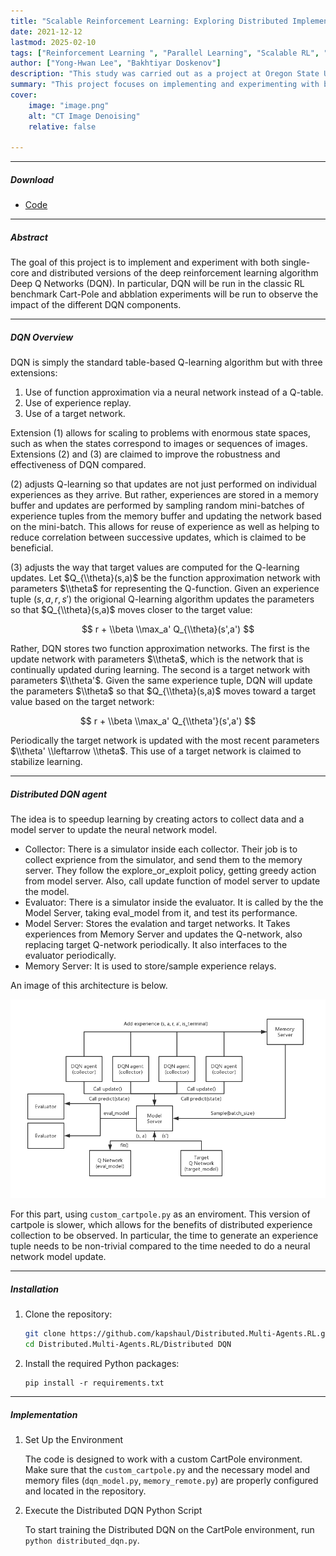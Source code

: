 ```yaml
---
title: "Scalable Reinforcement Learning: Exploring Distributed Implementations" 
date: 2021-12-12
lastmod: 2025-02-10
tags: ["Reinforcement Learning ", "Parallel Learning", "Scalable RL", "Multi-Agent RL"]
author: ["Yong-Hwan Lee", "Bakhtiyar Doskenov"]
description: "This study was carried out as a project at Oregon State University." 
summary: "This project focuses on implementing and experimenting with both single-core and distributed versions of RL." 
cover:
    image: "image.png"
    alt: "CT Image Denoising"
    relative: false

---
```


---

##### Download

+ [Code](https://github.com/kapshaul/Distributed.Multi-Agents.RL)

---

##### Abstract

The goal of this project is to implement and experiment with both single-core and distributed versions of the deep reinforcement learning algorithm Deep Q Networks (DQN).
In particular, DQN will be run in the classic RL benchmark Cart-Pole and abblation experiments will be run to observe the impact of the different DQN components.

---

##### DQN Overview
DQN is simply the standard table-based Q-learning algorithm but with three extensions:
1) Use of function approximation via a neural network instead of a Q-table.
2) Use of experience replay.
3) Use of a target network.

Extension (1) allows for scaling to problems with enormous state spaces, such as when the states correspond to images or sequences of images. Extensions (2) and (3) are claimed to improve the robustness and effectiveness of DQN compared.

(2) adjusts Q-learning so that updates are not just performed on individual experiences as they arrive. But rather, experiences are stored in a memory buffer and updates are performed by sampling random mini-batches of experience tuples from the memory buffer and updating the network based on the mini-batch. This allows for reuse of experience as well as helping to reduce correlation between successive updates, which is claimed to be beneficial.

(3) adjusts the way that target values are computed for the Q-learning updates. Let $Q_{\\theta}(s,a)$ be the function approximation network with parameters $\\theta$ for representing the Q-function. Given an experience tuple $(s, a, r, s')$ the origional Q-learning algorithm updates the parameters so that $Q_{\\theta}(s,a)$ moves closer to the target value:

$$
r + \\beta \\max_a' Q_{\\theta}(s',a')
$$

Rather, DQN stores two function approximation networks. The first is the update network with parameters $\\theta$, which is the network that is continually updated during learning. The second is a target network with parameters $\\theta'$. Given the same experience tuple, DQN will update the parameters $\\theta$ so that $Q_{\\theta}(s,a)$ moves toward a target value based on the target network:

$$
r + \\beta \\max_a' Q_{\\theta'}(s',a')
$$

Periodically the target network is updated with the most recent parameters $\\theta' \\leftarrow \\theta$. This use of a target network is claimed to stabilize learning.

---

##### Distributed DQN agent

The idea is to speedup learning by creating actors to collect data and a model server to update the neural network model.
- Collector: There is a simulator inside each collector. Their job is to collect exprience from the simulator, and send them to the memory server. They follow the explore_or_exploit policy, getting greedy action from model server. Also, call update function of model server to update the model.
- Evaluator: There is a simulator inside the evaluator. It is called by the the Model Server, taking eval_model from it, and test its performance.
- Model Server: Stores the evalation and target networks. It Takes experiences from Memory Server and updates the Q-network, also replacing target Q-network periodically. It also interfaces to the evaluator periodically.
- Memory Server: It is used to store/sample experience relays.

An image of this architecture is below.

<img src="image.png" width="800">

For this part, using ```custom_cartpole.py``` as an enviroment. This version of cartpole is slower, which allows for the benefits of distributed experience collection to be observed. In particular, the time to generate an experience tuple needs to be non-trivial compared to the time needed to do a neural network model update.

---

##### Installation

1. Clone the repository:

    ```bash
    git clone https://github.com/kapshaul/Distributed.Multi-Agents.RL.git
    cd Distributed.Multi-Agents.RL/Distributed DQN
    ```

2. Install the required Python packages:

    ```
    pip install -r requirements.txt
    ```

---

##### Implementation

1. Set Up the Environment

   The code is designed to work with a custom CartPole environment. Make sure that the `custom_cartpole.py` and the necessary model and memory files (`dqn_model.py`, `memory_remote.py`) are properly configured and located in the repository.

2. Execute the Distributed DQN Python Script

   To start training the Distributed DQN on the CartPole environment, run `python distributed_dqn.py`.